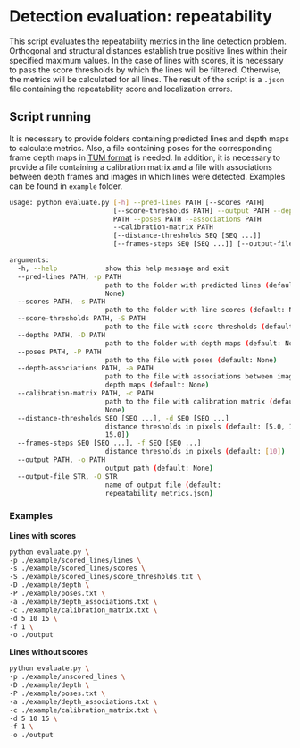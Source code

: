 # Detection evaluation: repeatability

This script evaluates the repeatability metrics in the line detection problem.
Orthogonal and structural distances establish true positive lines within their specified maximum values.
In the case of lines with scores, it is necessary to pass the score thresholds by which the lines will be filtered.
Otherwise, the metrics will be calculated for all lines.
The result of the script is a `.json` file containing the repeatability score and localization errors.

## Script running
It is necessary to provide folders containing predicted lines and depth maps to calculate metrics.
Also, a file containing poses for the corresponding frame depth maps in [TUM format](https://cvg.cit.tum.de/data/datasets/rgbd-dataset/file_formats) is needed.
In addition, it is necessary to provide a file containing a calibration matrix
and a file with associations between depth frames and images in which lines were detected.
Examples can be found in `example` folder.

```bash
usage: python evaluate.py [-h] --pred-lines PATH [--scores PATH]
                          [--score-thresholds PATH] --output PATH --depths
                          PATH --poses PATH --associations PATH
                          --calibration-matrix PATH
                          [--distance-thresholds SEQ [SEQ ...]]
                          [--frames-steps SEQ [SEQ ...]] [--output-file STR]

arguments:
  -h, --help            show this help message and exit
  --pred-lines PATH, -p PATH
                        path to the folder with predicted lines (default:
                        None)
  --scores PATH, -s PATH
                        path to the folder with line scores (default: None)
  --score-thresholds PATH, -S PATH
                        path to the file with score thresholds (default: None)
  --depths PATH, -D PATH
                        path to the folder with depth maps (default: None)
  --poses PATH, -P PATH
                        path to the file with poses (default: None)
  --depth-associations PATH, -a PATH
                        path to the file with associations between images and
                        depth maps (default: None)
  --calibration-matrix PATH, -c PATH
                        path to the file with calibration matrix (default:
                        None)
  --distance-thresholds SEQ [SEQ ...], -d SEQ [SEQ ...]
                        distance thresholds in pixels (default: [5.0, 10.0,
                        15.0])
  --frames-steps SEQ [SEQ ...], -f SEQ [SEQ ...]
                        distance thresholds in pixels (default: [10])
  --output PATH, -o PATH
                        output path (default: None)
  --output-file STR, -O STR
                        name of output file (default:
                        repeatability_metrics.json)
```

### Examples
**Lines with scores**
```bash
python evaluate.py \
-p ./example/scored_lines/lines \
-s ./example/scored_lines/scores \
-S ./example/scored_lines/score_thresholds.txt \
-D ./example/depth \
-P ./example/poses.txt \
-a ./example/depth_associations.txt \
-c ./example/calibration_matrix.txt \
-d 5 10 15 \
-f 1 \
-o ./output
```
**Lines without scores**
```bash
python evaluate.py \
-p ./example/unscored_lines \
-D ./example/depth \
-P ./example/poses.txt \
-a ./example/depth_associations.txt \
-c ./example/calibration_matrix.txt \
-d 5 10 15 \
-f 1 \
-o ./output
```
